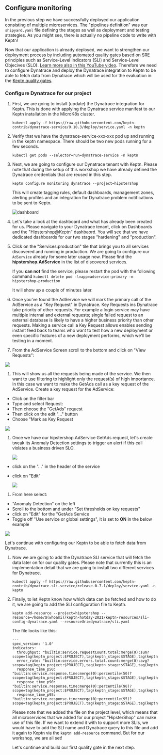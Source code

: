 ## Configure monitoring

In the previous step we have successfully deployed our application consisting of multiple microservices. The "pipelines definition" was our `shipyard.yaml` file defining the stages as well as deployment and testing strategies. As you might see, there is actually no pipeline code to write with Keptn!

Now that our application is already deployed, we want to strengthen our deployment process by including automated quality gates based on SRE principles such as Service-Level Indicators (SLI) and Service-Level Objecives (SLO). [Learn more also in this YouTube video](https://www.youtube.com/watch?v=650Gn--XEQE). 
Therefore we need to configure Dynatrace and deploy the Dynatrace integration to Keptn to be able to fetch data from Dynatrace which will be used for the evaluation in the [Keptn quality gates](https://keptn.sh/docs/0.7.x/quality_gates/).

### Configure Dynatrace for our project

1. First, we are going to install (update) the Dynatrace integration for Keptn. This is done with applying the Dynatrace service manifest to our Keptn installation in the MicroK8s cluster.
    ```
    kubectl apply -f https://raw.githubusercontent.com/keptn-contrib/dynatrace-service/0.10.3/deploy/service.yaml -n keptn
    ```

1. Verify that we have the dynatrace-service-xxx-xxx pod up and running in the keptn namespace. There should be two new pods running for a few seconds. 
    ```
    kubectl get pods --selector=run=dynatrace-service -n keptn 
    ```


1. Next, we are going to configure our Dynatrace tenant with Keptn. Please note that during the setup of this workshop we have already defined the Dynatrace credentials that are reused in this step.
    ```
    keptn configure monitoring dynatrace --project=hipstershop
    ```

    This will create tagging rules, default dashboards, management zones, alerting profiles and an integration for Dynatrace problem notifications to be sent to Keptn. 

    ![dashboard](../../assets/images/dt-dashboard.png) 

1. Let's take a look at the dashboard and what has already been created for us. Please navigate to your Dynatrace tenant, click on Dashboards and the "Hipstershop@Keptn" dashbaord. You will see that we have dedicated dashboards for our two stages "hardening" and "production". 

1. Click on the "Services:production" tile that brings you to all services discovered and running in production. We are going to configure our `AdService` already for some later usage now. Please find the **hipstershop.AdService** in the list of discovered services.

    If you **can not** find the service, please restart the pod with the following command `kubectl delete pod -l=app=adservice-primary -n hipstershop-production`

    It will show up a couple of minutes later.


1. Once you've found the AdService we will mark the primary call of the AdService as a "Key Request" in Dynatrace. Key Requests ins Dynatrace take priority of other requests. For example a login service may have multiple internal and external requests; single failed request to an external database is likely to have a higher business priority than other requests. Making a service call a Key Request allows enables sending instant feed back to teams who want to test how a new deployment or even specific features of a new deployment performs, which we'll be testing in a moment. 

1. From the AdService Screen scroll to the bottom and click on "View Requests":

 ![](../../assets/images/view-requests.png)

1. This will show us all the requests being made of the service. We then want to use filtering to highlight only the request(s) of high importance. In this case we want to make the GetAds call as a key request of the AdService. Create a key request for the AdService:

- Click on the filter bar 
- Type and select Request:
- Then choose the "GetAds" request 
- Then click on the edit "..." button
- Choose "Mark as Key Request

 ![](../../assets/images/make-key-request.png)

1. Once we have our hipstershop.AdService GetAds request, let's create tweak its Anomaly Detection settings to trigger an alert if this call violates a business driven SLO.

    ![](./assets/dt-adservice.png)

- click on the "..." in the header of the service
- click on  "Edit"

    ![](../../assets/images/edit-settings.png)

1. From here select:

- "Anomaly Detection" on the left
- Scroll to the bottom and under "Set thresholds on key requests" 
- click on "Edit" for the "GetAds Service
- Toggle off "Use service or global settings", it is set to **ON** in the below example

![](../../assets/images/key-request-thresholds.png)


Let's continue with configuring our Keptn to be able to fetch data from Dynatrace.

1. Now we are going to add the Dynatrace SLI service that will fetch the data later on for our quality gates. Please note that currently this is an implementation detail that we are going to install two different services for Dynatrace. 
    ```
    kubectl apply -f https://raw.githubusercontent.com/keptn-contrib/dynatrace-sli-service/release-0.7.1/deploy/service.yaml -n keptn
    ```

1. Finally, to let Keptn know how which data can be fetched and how to do it, we are going to add the SLI configuration file to Keptn. 
    ```
    keptn add-resource --project=hipstershop --resource=/home/$(whoami)/keptn-hotday-2021/keptn-resources/sli-config-dynatrace.yaml --resourceUri=dynatrace/sli.yaml
    ```

    The file looks like this:
    ```
    ---
    spec_version: '1.0'
    indicators:
      throughput: "builtin:service.requestCount.total:merge(0):sum?scope=tag(keptn_project:$PROJECT),tag(keptn_stage:$STAGE),tag(keptn_service:$SERVICE),tag(keptn_deployment:$DEPLOYMENT)"
      error_rate: "builtin:service.errors.total.count:merge(0):avg?scope=tag(keptn_project:$PROJECT),tag(keptn_stage:$STAGE),tag(keptn_service:$SERVICE),tag(keptn_deployment:$DEPLOYMENT)"
      response_time_p50: "builtin:service.response.time:merge(0):percentile(50)?scope=tag(keptn_project:$PROJECT),tag(keptn_stage:$STAGE),tag(keptn_service:$SERVICE),tag(keptn_deployment:$DEPLOYMENT)"
      response_time_p90: "builtin:service.response.time:merge(0):percentile(90)?scope=tag(keptn_project:$PROJECT),tag(keptn_stage:$STAGE),tag(keptn_service:$SERVICE),tag(keptn_deployment:$DEPLOYMENT)"
      response_time_p95: "builtin:service.response.time:merge(0):percentile(95)?scope=tag(keptn_project:$PROJECT),tag(keptn_stage:$STAGE),tag(keptn_service:$SERVICE),tag(keptn_deployment:$DEPLOYMENT)"
    ```

    Please note that we added the file on the project level, which means that all microservices that we added for our project "HipsterShop" can make use of this file. If we want to extend it with to support more SLIs, we would have to add the SLI name and Dynatrace query to this file and add it again to Keptn via the `keptn add-resource` command. But for our workshop, we are all set! 

    Let's continue and build our first quality gate in the next step.
